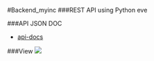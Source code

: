 #Backend_myinc
###REST API using Python eve

###API JSON DOC
   - <a href="http://127.0.0.1:5000/api-docs">api-docs</a>


###View
<img src="https://cloud.githubusercontent.com/assets/8559910/11896801/d3b7ef46-a589-11e5-93c6-d74147e88000.png" ></img> 
